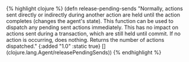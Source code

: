 {% highlight clojure %}
(defn release-pending-sends
  "Normally, actions sent directly or indirectly during another action
  are held until the action completes (changes the agent's
  state). This function can be used to dispatch any pending sent
  actions immediately. This has no impact on actions sent during a
  transaction, which are still held until commit. If no action is
  occurring, does nothing. Returns the number of actions dispatched."
  {:added "1.0"
   :static true}
  [] (clojure.lang.Agent/releasePendingSends))
{% endhighlight %}
